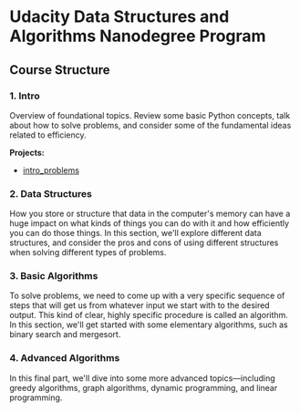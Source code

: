 # Udacity Data Structures and Algorithms Nanodegree Program

## Course Structure

### 1. Intro
Overview of foundational topics. Review some basic Python concepts, talk about how to solve problems, and consider some of the fundamental ideas related to efficiency.

**Projects:**
- [intro_problems](intro_problems)

### 2. Data Structures
How you store or structure that data in the computer's memory can have a huge impact on what kinds of things you can do with it and how efficiently you can do those things. In this section, we'll explore different data structures, and consider the pros and cons of using different structures when solving different types of problems.

### 3. Basic Algorithms
To solve problems, we need to come up with a very specific sequence of steps that will get us from whatever input we start with to the desired output. This kind of clear, highly specific procedure is called an algorithm. In this section, we'll get started with some elementary algorithms, such as binary search and mergesort.

### 4. Advanced Algorithms
In this final part, we'll dive into some more advanced topics—including greedy algorithms, graph algorithms, dynamic programming, and linear programming.